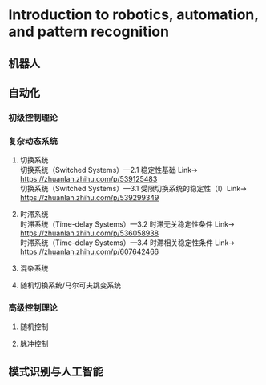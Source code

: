 # Introduction to robotics, automation, and pattern recognition

## 机器人

## 自动化
### 初级控制理论

### 复杂动态系统
1. 切换系统 <br>
切换系统（Switched Systems）—2.1 稳定性基础 Link-> https://zhuanlan.zhihu.com/p/539125483  
切换系统（Switched Systems）—3.1 受限切换系统的稳定性（I）Link-> https://zhuanlan.zhihu.com/p/539299349  

3. 时滞系统 <br>
时滞系统（Time-delay Systems）—3.2 时滞无关稳定性条件 Link-> https://zhuanlan.zhihu.com/p/536058938  
时滞系统（Time-delay Systems）—3.4 时滞相关稳定性条件 Link-> https://zhuanlan.zhihu.com/p/607642466

3. 混杂系统 <br>

4. 随机切换系统/马尔可夫跳变系统 <br>


### 高级控制理论

1. 随机控制 <br>

2. 脉冲控制 <br>


## 模式识别与人工智能
